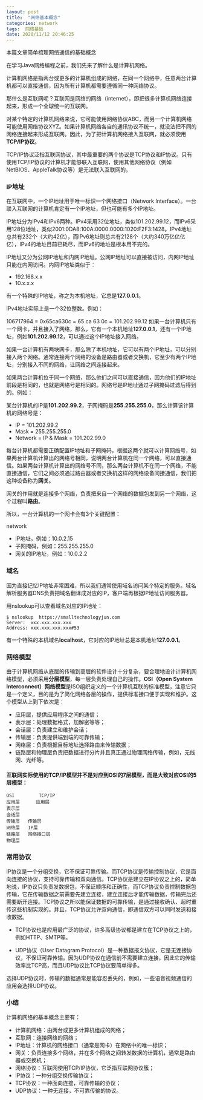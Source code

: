 ```yaml
---
layout: post
title:  "网络基本概念"
categories: network
tags:  网络基础
date: 2020/11/12 20:46:25
---
```




本篇文章简单梳理网络通信的基础概念

在学习Java网络编程之前，我们先来了解什么是计算机网络。

计算机网络是指两台或更多的计算机组成的网络，在同一个网络中，任意两台计算机都可以直接通信，因为所有计算机都需要遵循同一种网络协议。

那什么是互联网呢？互联网是网络的网络（internet），即把很多计算机网络连接起来，形成一个全球统一的互联网。

对某个特定的计算机网络来说，它可能使用网络协议ABC，而另一个计算机网络可能使用网络协议XYZ。如果计算机网络各自的通讯协议不统一，就没法把不同的网络连接起来形成互联网。因此，为了把计算机网络接入互联网，就必须使用**TCP/IP协议**。

TCP/IP协议泛指互联网协议，其中最重要的两个协议是TCP协议和IP协议。只有使用TCP/IP协议的计算机才能够联入互联网，使用其他网络协议（例如NetBIOS、AppleTalk协议等）是无法联入互联网的。
<!--more-->

### IP地址
在互联网中，一个IP地址用于唯一标识一个网络接口（Network Interface）。一台联入互联网的计算机肯定有一个IP地址，但也可能有多个IP地址。

IP地址分为IPv4和IPv6两种。IPv4采用32位地址，类似101.202.99.12，而IPv6采用128位地址，类似2001:0DA8:100A:0000:0000:1020:F2F3:1428。IPv4地址总共有232个（大约42亿），而IPv6地址则总共有2128个（大约340万亿亿亿亿），IPv4的地址目前已耗尽，而IPv6的地址是根本用不完的。

IP地址又分为公网IP地址和内网IP地址。公网IP地址可以直接被访问，内网IP地址只能在内网访问。内网IP地址类似于：

* 192.168.x.x
* 10.x.x.x

有一个特殊的IP地址，称之为本机地址，它总是**127.0.0.1**。

IPv4地址实际上是一个32位整数。例如：

106717964 = 0x65ca630c
          = 65  ca  63 0c
          = 101.202.99.12
如果一台计算机只有一个网卡，并且接入了网络，那么，它有一个本机地址**127.0.0.1**，还有一个IP地址，例如**101.202.99.12**，可以通过这个IP地址接入网络。

如果一台计算机有两块网卡，那么除了本机地址，它可以有两个IP地址，可以分别接入两个网络。通常连接两个网络的设备是路由器或者交换机，它至少有两个IP地址，分别接入不同的网络，让网络之间连接起来。

如果两台计算机位于同一个网络，那么他们之间可以直接通信，因为他们的IP地址前段是相同的，也就是网络号是相同的。网络号是IP地址通过子网掩码过滤后得到的。例如：

某台计算机的IP是**101.202.99.2**，子网掩码是**255.255.255.0**，那么计算该计算机的网络号是：

* IP = 101.202.99.2
* Mask = 255.255.255.0
* Network = IP & Mask = 101.202.99.0

每台计算机都需要正确配置IP地址和子网掩码，根据这两个就可以计算网络号，如果两台计算机计算出的网络号相同，说明两台计算机在同一个网络，可以直接通信。如果两台计算机计算出的网络号不同，那么两台计算机不在同一个网络，不能直接通信，它们之间必须通过路由器或者交换机这样的网络设备间接通信，我们把这种设备称为**网关**。

网关的作用就是连接多个网络，负责把来自一个网络的数据包发到另一个网络，这个过程叫**路由**。

所以，一台计算机的一个网卡会有3个关键配置：

network

* IP地址，例如：10.0.2.15
* 子网掩码，例如：255.255.255.0
* 网关的IP地址，例如：10.0.2.2
### 域名
因为直接记忆IP地址非常困难，所以我们通常使用域名访问某个特定的服务。域名解析服务器DNS负责把域名翻译成对应的IP，客户端再根据IP地址访问服务器。

用nslookup可以查看域名对应的IP地址：
```
$ nslookup  https://smalltechnologyjun.com
Server:  xxx.xxx.xxx.xxx
Address: xxx.xxx.xxx.xxx#53
```

有一个特殊的本机域名**localhost**，它对应的IP地址总是本机地址**127.0.0.1**。

### 网络模型
由于计算机网络从底层的传输到高层的软件设计十分复杂，要合理地设计计算机网络模型，必须采用**分层模型**，每一层负责处理自己的操作。**OSI（Open System Interconnect）网络模型**是ISO组织定义的一个计算机互联的标准模型，注意它只是一个定义，目的是为了简化网络各层的操作，提供标准接口便于实现和维护。这个模型从上到下依次是：

* 应用层，提供应用程序之间的通信；
* 表示层：处理数据格式，加解密等等；
* 会话层：负责建立和维护会话；
* 传输层：负责提供端到端的可靠传输；
* 网络层：负责根据目标地址选择路由来传输数据；
* 链路层和物理层负责把数据进行分片并且真正通过物理网络传输，例如，无线网、光纤等。

#### 互联网实际使用的TCP/IP模型并不是对应到OSI的7层模型，而是大致对应OSI的5层模型：


    OSI     	TCP/IP 
    应用层      应用层 
    表示层
    会话层
    传输层	  传输层
    网络层	  IP层
    链路层	  网络接口层
    物理层
    
### 常用协议
IP协议是一个分组交换，它不保证可靠传输。而TCP协议是传输控制协议，它是面向连接的协议，支持可靠传输和双向通信。TCP协议是建立在IP协议之上的，简单地说，IP协议只负责发数据包，不保证顺序和正确性，而TCP协议负责控制数据包传输，它在传输数据之前需要先建立连接，建立连接后才能传输数据，传输完后还需要断开连接。TCP协议之所以能保证数据的可靠传输，是通过接收确认、超时重传这些机制实现的。并且，TCP协议允许双向通信，即通信双方可以同时发送和接收数据。

* TCP协议也是应用最广泛的协议，许多高级协议都是建立在TCP协议之上的，例如HTTP、SMTP等。

* UDP协议（User Datagram Protocol）是一种数据报文协议，它是无连接协议，不保证可靠传输。因为UDP协议在通信前不需要建立连接，因此它的传输效率比TCP高，而且UDP协议比TCP协议要简单得多。

选择UDP协议时，传输的数据通常是能容忍丢失的，例如，一些语音视频通信的应用会选择UDP协议。

### 小结
计算机网络的基本概念主要有：

* 计算机网络：由两台或更多计算机组成的网络；
* 互联网：连接网络的网络；
* IP地址：计算机的网络接口（通常是网卡）在网络中的唯一标识；
* 网关：负责连接多个网络，并在多个网络之间转发数据的计算机，通常是路由器或交换机；
* 网络协议：互联网使用TCP/IP协议，它泛指互联网协议簇；
* IP协议：一种分组交换传输协议；
* TCP协议：一种面向连接，可靠传输的协议；
* UDP协议：一种无连接，不可靠传输的协议。
